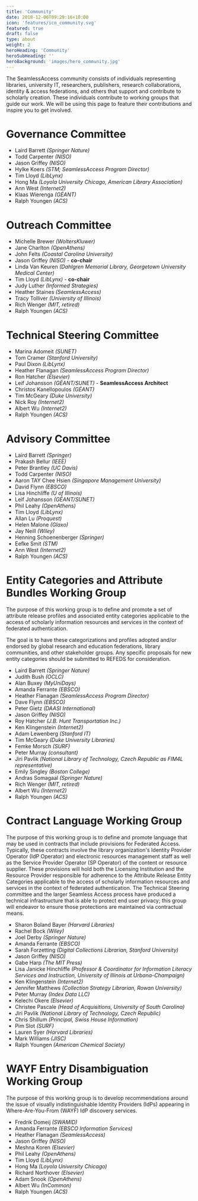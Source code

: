 ```yaml
---
title: 'Community'
date: 2018-12-06T09:29:16+10:00
icon: 'features/icn_community.svg'
featured: true
draft: false
type: about
weight: 2
heroHeading: 'Community'
heroSubHeading: ''
heroBackground: 'images/hero_community.jpg'
---
```


The SeamlessAccess community consists of individuals representing libraries, university IT, researchers, publishers, research collaborations, identity & access federations, and others that support and contribute to  scholarly creation. These individuals contribute to working groups that guide our work. We will be using this page to feature their contributions and inspire you to get involved.

# Governance Committee

* Laird Barrett _(Springer Nature)_
* Todd Carpenter _(NISO)_
* Jason Griffey _(NISO)_
* Hylke Koers _(STM; SeamlessAccess Program Director)_
* Tim Lloyd _(LibLynx)_
* Hong Ma _(Loyola University Chicago, American Library Association)_
* Ann West _(Internet2)_
* Klaas Wierenga _(GÉANT)_
* Ralph Youngen _(ACS)_

# Outreach Committee

* Michelle Brewer _(WoltersKluwer)_
* Jane Charlton _(OpenAthens)_
* John Felts _(Coastal Carolina University)_
* Jason Griffey _(NISO)_ - **co-chair**
* Linda Van Keuren _(Dahlgren Memorial Library, Georgetown University Medical Center)_
* Tim Lloyd _(LibLynx)_ - **co-chair**
* Judy Luther _(Informed Strategies)_
* Heather Staines _(SeamlessAccess)_
* Tracy Tolliver _(University of Illinois)_
* Rich Wenger _(MIT, retired)_
* Ralph Youngen _(ACS)_

# Technical Steering Committee

* Marina Adomeit _(SUNET)_
* Tom Cramer _(Stanford University)_
* Paul Dixon _(LibLynx)_
* Heather Flanagan _(SeamlessAccess Program Director)_
* Ron Hatcher _(Elsevier)_
* Leif Johansson _(GÉANT/SUNET)_ - **SeamlessAccess Architect**
* Christos Kanellopoulos _(GÉANT)_
* Tim McGeary _(Duke University)_
* Nick Roy _(Internet2)_
* Albert Wu _(Internet2)_
* Ralph Youngen _(ACS)_

# Advisory Committee
* Laird Barrett _(Springer)_
* Prakash Bellur _(IEEE)_
* Peter Brantley _(UC Davis)_
* Todd Carpenter _(NISO)_
* Aaron TAY Chee Hsien _(Singapore Management University)_
* David Flynn _(EBSCO)_
* Lisa Hinchliffe _(U of Illinois)_
* Leif Johansson _(GÉANT/SUNET)_ 
* Phil Leahy _(OpenAthens)_
* Tim Lloyd _(LibLynx)_
* Allan Lu _(Proquest)_
* Helen Malone _(Glaxo)_
* Jay Neill _(Wiley)_
* Henning Schoenenberger _(Springer)_
* Eefke Smit _(STM)_
* Ann West _(Internet2)_
* Ralph Youngen _(ACS)_

# Entity Categories and Attribute Bundles Working Group
The purpose of this working group is to define and promote a set of attribute release profiles and associated entity categories applicable to the access of scholarly information resources and services in the context of federated authentication. 

The goal is to have these categorizations and profiles adopted and/or endorsed by global research and education federations, library communities, and other stakeholder groups. Any specific proposals for new entity categories should be submitted to REFEDS for consideration.

* Laird Barrett _(Springer Nature)_
* Judith Bush _(OCLC)_
* Alan Buxey _(MyUniDays)_
* Amanda Ferrante _(EBSCO)_
* Heather Flanagan _(SeamlessAccess Program Director)_
* Dave Flynn _(EBSCO)_
* Peter Gietz _(DAASI International)_
* Jason Griffey _(NISO)_
* Roy Hatcher _(J.B. Hunt Transportation Inc.)_
* Ken Klingenstein _(Internet2)_
* Adam Lewenberg _(Stanford IT)_
* Tim McGeary _(Duke University Libraries)_
* Femke Morsch _(SURF)_
* Peter Murray _(consultant)_
* Jiri Pavlik _(National Library of Technology, Czech Republic as FIM4L representative)_
* Emily Singley _(Boston College)_
* Andras Somagaal _(Springer Nature)_
* Rich Wenger _(MIT, retired)_
* Albert Wu _(Internet2)_
* Ralph Youngen _(ACS)_

# Contract Language Working Group
The purpose of this working group is to define and promote language that 
may be used in contracts that include provisions for Federated Access. 
Typically, these contracts involve the library organization's Identity 
Provider Operator (IdP Operator) and electronic resources management staff 
as well as the Service Provider Operator (SP Operator) of the content or 
resource supplier. These provisions will hold both the Licensing Institution 
and the Resource Provider responsible for adherence to the Attribute Release 
Entity Categories applicable to the access of scholarly information resources 
and services in the context of federated authentication. The Technical Steering 
committee and the larger Seamless Access process have produced a technical 
infrastructure that is able to protect end user privacy; this group will 
endeavor to ensure those protections are maintained via contractual means.

* Sharon Boland Bayer _(Harvard Libraries)_
* Rachel Bock _(Wiley)_
* Joel Derby _(Springer Nature)_
* Amanda Ferrante _(EBSCO)_
* Sarah Forzetting _(Digital Collections Librarian, Stanford University)_
* Jason Griffey _(NISO)_
* Gabe Harp _(The MIT Press)_
* Lisa Janicke Hinchliffe _(Professor & Coordinator for Information Literacy Services and Instruction, University of Illinois at Urbana-Champaign)_
* Ken Klingenstein _(Internet2)_
* Jennifer Matthews _(Collection Strategy Librarian, Rowan University)_
* Peter Murray _(Index Data LLC)_
* Kelechi Okere _(Elsevier)_
* Christee Pascale _(Head of Acquisitions, University of South Carolina)_
* Jiri Pavlik _(National Library of Technology, Czech Republic)_
* Chris Shillum _(Principal, Swiss House Information)_
* Pim Slot _(SURF)_
* Lauren Syer _(Harvard Libraries)_
* Mark Williams _(JISC)_
* Ralph Youngen _(American Chemical Society)_

# WAYF Entry Disambiguation Working Group
The purpose of this working group is to develop recommendations around the issue of visually indistinguishable Identity Providers (IdPs) appearing in Where-Are-You-From (WAYF) IdP discovery services.

* Fredrik Domeij _(SWAMID)_
* Amanda Ferrante _(EBSCO Information Services)_
* Heather Flanagan _(SeamlessAccess)_
* Jason Griffey _(NISO)_
* Meshna Koren _(Elsevier)_
* Phil Leahy _(OpenAthens)_
* Tim Lloyd _(LibLynx)_
* Hong Ma _(Loyola University Chicago)_
* Richard Northover _(Elsevier)_
* Adam Snook _(OpenAthens)_
* Albert Wu _(InCommon)_
* Ralph Youngen _(ACS)_





